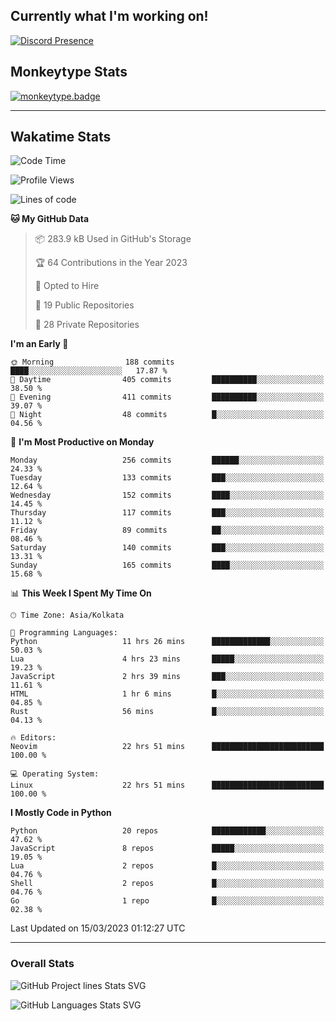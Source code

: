 ## Currently what I'm working on!
[![Discord Presence](https://lanyard.cnrad.dev/api/534981034400284712)](https://discord.com/users/534981034400284712)

## Monkeytype Stats
[![monkeytype.badge]][monkeytype]

---

## Wakatime Stats
<!--START_SECTION:waka-->
![Code Time](http://img.shields.io/badge/Code%20Time-586%20hrs%2032%20mins-blue)

![Profile Views](http://img.shields.io/badge/Profile%20Views-16-blue)

![Lines of code](https://img.shields.io/badge/From%20Hello%20World%20I%27ve%20Written-3.4%20million%20lines%20of%20code-blue)

**🐱 My GitHub Data** 

> 📦 283.9 kB Used in GitHub's Storage 
 > 
> 🏆 64 Contributions in the Year 2023
 > 
> 💼 Opted to Hire
 > 
> 📜 19 Public Repositories 
 > 
> 🔑 28 Private Repositories 
 > 
**I'm an Early 🐤** 

```text
🌞 Morning                188 commits         ████░░░░░░░░░░░░░░░░░░░░░   17.87 % 
🌆 Daytime                405 commits         ██████████░░░░░░░░░░░░░░░   38.50 % 
🌃 Evening                411 commits         ██████████░░░░░░░░░░░░░░░   39.07 % 
🌙 Night                  48 commits          █░░░░░░░░░░░░░░░░░░░░░░░░   04.56 % 
```
📅 **I'm Most Productive on Monday** 

```text
Monday                   256 commits         ██████░░░░░░░░░░░░░░░░░░░   24.33 % 
Tuesday                  133 commits         ███░░░░░░░░░░░░░░░░░░░░░░   12.64 % 
Wednesday                152 commits         ████░░░░░░░░░░░░░░░░░░░░░   14.45 % 
Thursday                 117 commits         ███░░░░░░░░░░░░░░░░░░░░░░   11.12 % 
Friday                   89 commits          ██░░░░░░░░░░░░░░░░░░░░░░░   08.46 % 
Saturday                 140 commits         ███░░░░░░░░░░░░░░░░░░░░░░   13.31 % 
Sunday                   165 commits         ████░░░░░░░░░░░░░░░░░░░░░   15.68 % 
```


📊 **This Week I Spent My Time On** 

```text
🕑︎ Time Zone: Asia/Kolkata

💬 Programming Languages: 
Python                   11 hrs 26 mins      █████████████░░░░░░░░░░░░   50.03 % 
Lua                      4 hrs 23 mins       █████░░░░░░░░░░░░░░░░░░░░   19.23 % 
JavaScript               2 hrs 39 mins       ███░░░░░░░░░░░░░░░░░░░░░░   11.61 % 
HTML                     1 hr 6 mins         █░░░░░░░░░░░░░░░░░░░░░░░░   04.85 % 
Rust                     56 mins             █░░░░░░░░░░░░░░░░░░░░░░░░   04.13 % 

🔥 Editors: 
Neovim                   22 hrs 51 mins      █████████████████████████   100.00 % 

💻 Operating System: 
Linux                    22 hrs 51 mins      █████████████████████████   100.00 % 
```

**I Mostly Code in Python** 

```text
Python                   20 repos            ████████████░░░░░░░░░░░░░   47.62 % 
JavaScript               8 repos             █████░░░░░░░░░░░░░░░░░░░░   19.05 % 
Lua                      2 repos             █░░░░░░░░░░░░░░░░░░░░░░░░   04.76 % 
Shell                    2 repos             █░░░░░░░░░░░░░░░░░░░░░░░░   04.76 % 
Go                       1 repo              █░░░░░░░░░░░░░░░░░░░░░░░░   02.38 % 
```




 Last Updated on 15/03/2023 01:12:27 UTC
<!--END_SECTION:waka-->
---

### Overall Stats


![GitHub Project lines Stats SVG](https://api.githubtrends.io/user/svg/Dhanus3133/repos?time_range=one_year&include_private=True&loc_metric=changed&group=private&theme=dark)

![GitHub Languages Stats SVG](https://api.githubtrends.io/user/svg/Dhanus3133/langs?time_range=one_year&include_private=True&loc_metric=changed&compact=True&theme=dark)


[monkeytype.badge]: https://img.shields.io/endpoint?style=for-the-badge&url=https%3A%2F%2Fmonkeytype-badge-vhd5lan7mmhz.runkit.sh%3Fmessage%3D122wpm%26label%3Dmonkeytype%26logoVariant%3Done
[monkeytype]: https://monkeytype.com/profile/dhanus
